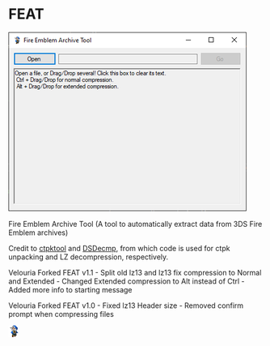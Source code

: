 # FEAT

![UI](example_pictures/UI_2.png)

Fire Emblem Archive Tool (A tool to automatically extract data from 3DS Fire Emblem archives)

Credit to [ctpktool](https://github.com/polaris-/ctpktool) and [DSDecmp](https://github.com/einstein95/dsdecmp), from which code is used for ctpk unpacking and LZ decompression, respectively. 

Velouria Forked FEAT v1.1
	- Split old lz13 and  lz13 fix compression to Normal and Extended
	- Changed Extended compression to Alt instead of Ctrl
	- Added more info to starting message

Velouria Forked FEAT v1.0
	- Fixed lz13 Header size
	- Removed confirm prompt when compressing files

![newicon](example_pictures/Vel_Icon.png)
